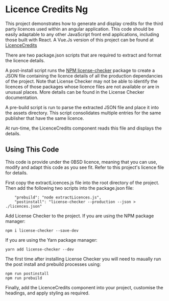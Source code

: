 # Licence Credits Ng

This project demonstrates how to generate and display credits for the third party licences used within an angular application. This code should be easily adaptable to any other JavaScript front end applications, including those built with React. A Vue.Js version of this project can be found at [LicenceCredits](https://github.com/SteveCorbett/LicenceCredits)

There are two package.json scripts that are required to extract and format the licence details.

A post-install script runs the [NPM license-checker](https://www.npmjs.com/package/license-checker) package to create a JSON file containing the licence details of all the production dependancies of the project. Note that License Checker may not be able to identify the licences of those packages whose licence files are not available or are in unusual places. More details can be found in the License Checker documentation.

A pre-build script is run to parse the extracted JSON file and place it into the assets directory. This script consolidates multiple entries for the same publisher that have the same licence.

At run-time, the LicenceCredits component reads this file and displays the details.

## Using This Code

This code is provide under the 0BSD licence, meaning that you can use, modify and adapt this code as you see fit. Refer to this project's licence file for details.

First copy the extractLicences.js file into the root directory of the project. Then add the following two scripts into the package.json file:

```
    "prebuild": "node extractLicences.js",
    "postinstall": "license-checker --production --json > ./licences.json"
```

Add License Checker to the project. If you are using the NPM package manager:
```
npm i license-checker --save-dev
```
If you are using the Yarn package manager:
```
yarn add license-checker --dev
``` 

The first time after installing License Checker you will need to maually run the post install and prebuild processes using:
```
npm run postinstall
npm run prebuild
```

Finally, add the LicenceCredits component into your project, customise the headings, and apply styling as required.
